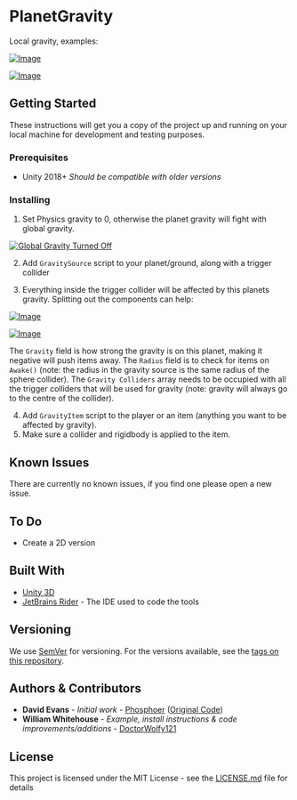 # PlanetGravity
 
 Local gravity, examples:
 
 [![Image](https://i.gyazo.com/bc64b11dd1f73dc6bbb21a188de3cbca.gif)](https://gyazo.com/bc64b11dd1f73dc6bbb21a188de3cbca)
 
 [![Image](https://i.gyazo.com/eff8ec9c7a81d9058af8bcce01471892.gif)](https://gyazo.com/eff8ec9c7a81d9058af8bcce01471892)

## Getting Started

These instructions will get you a copy of the project up and running on your local machine for development and testing purposes.

### Prerequisites

- Unity 2018+ *Should be compatible with older versions*

### Installing

1. Set Physics gravity to 0, otherwise the planet gravity will fight with global gravity.

[![Global Gravity Turned Off](https://i.gyazo.com/7f819af070ec7c4bccfac03a2524bd1e.png)](https://gyazo.com/7f819af070ec7c4bccfac03a2524bd1e)

2. Add `GravitySource` script to your planet/ground, along with a trigger collider

3. Everything inside the trigger collider will be affected by this planets gravity. Splitting out the components can help: 

[![Image](https://i.gyazo.com/7b751229a03c2c25c5315da0268d12cd.png)](https://gyazo.com/7b751229a03c2c25c5315da0268d12cd)

[![Image](https://i.gyazo.com/9edb23a6623827479b3f0fdce03a5410.png)](https://gyazo.com/9edb23a6623827479b3f0fdce03a5410)

The `Gravity` field is how strong the gravity is on this planet, making it negative will push items away. The `Radius` field is to check for items on `Awake()` (note: the radius in the gravity source is the same radius of the sphere collider). The `Gravity Colliders` array needs to be occupied with all the trigger colliders that will be used for gravity (note: gravity will always go to the centre of the collider).

4. Add `GravityItem` script to the player or an item (anything you want to be affected by gravity).
5. Make sure a collider and rigidbody is applied to the item.

## Known Issues
There are currently no known issues, if you find one please open a new issue.

## To Do
 - Create a 2D version

## Built With

- [Unity 3D](https://unity.com/)
- [JetBrains Rider](https://www.jetbrains.com/rider/) - The IDE used to code the tools

## Versioning

We use [SemVer](http://semver.org/) for versioning. For the versions available, see the [tags on this repository](https://github.com/your/project/tags). 

## Authors & Contributors

- **David Evans** - *Initial work* - [Phosphoer](https://github.com/phosphoer) ([Original Code](https://gist.github.com/phosphoer/a283cdbeca5d2160d5eed318d0362826))
- **William Whitehouse** - *Example, install instructions & code improvements/additions* - [DoctorWolfy121](https://github.com/DoctorWolfy121)

## License

This project is licensed under the MIT License - see the [LICENSE.md](LICENSE.md) file for details

